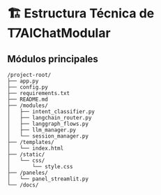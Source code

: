 # 🏗️ Estructura Técnica de T7AIChatModular

## Módulos principales

```plaintext
/project-root/
├── app.py
├── config.py
├── requirements.txt
├── README.md
├── /modules/
│   ├── intent_classifier.py
│   ├── langchain_router.py
│   ├── langgraph_flows.py
│   ├── llm_manager.py
│   └── session_manager.py
├── /templates/
│   └── index.html
├── /static/
│   └── css/
│       └── style.css
├── /paneles/
│   └── panel_streamlit.py
└── /docs/
